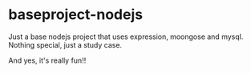 # baseproject-nodejs

Just a base nodejs project that uses expression, moongose and mysql. Nothing special, just a study case. 

And yes, it's really fun!!
